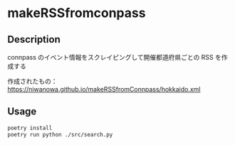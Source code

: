 # makeRSSfromconpass

## Description

connpass のイベント情報をスクレイピングして開催都道府県ごとの RSS を作成する

作成されたもの：
<https://niwanowa.github.io/makeRSSfromConnpass/hokkaido.xml>

## Usage

```bash
poetry install
poetry run python ./src/search.py
```
